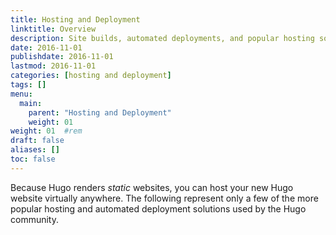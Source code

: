 ```yaml
---
title: Hosting and Deployment
linktitle: Overview
description: Site builds, automated deployments, and popular hosting solutions.
date: 2016-11-01
publishdate: 2016-11-01
lastmod: 2016-11-01
categories: [hosting and deployment]
tags: []
menu:
  main:
    parent: "Hosting and Deployment"
    weight: 01
weight: 01	#rem
draft: false
aliases: []
toc: false
---
```


Because Hugo renders *static* websites, you can host your new Hugo website virtually anywhere. The following represent only a few of the more popular hosting and automated deployment solutions used by the Hugo community.